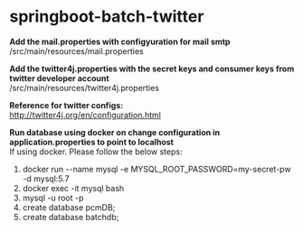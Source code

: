 # springboot-batch-twitter

<b>Add the mail.properties with configyuration for mail smtp</b>
<br>
/src/main/resources/mail.properties

<b>Add the twitter4j.properties with the secret keys and consumer keys from twitter developer account<br></b>
/src/main/resources/twitter4j.properties 

<b>Reference for twitter configs:<br></b>
http://twitter4j.org/en/configuration.html

<b>Run database using docker on change configuration in application.properties to point to localhost</b>
<br>If using docker. Please follow the below steps:
<br>
1) docker run --name mysql -e MYSQL_ROOT_PASSWORD=my-secret-pw -d mysql:5.7
2) docker exec -it mysql bash
3) mysql -u root -p <Enter the password on prompt>
4) create database pcmDB;
5) create database batchdb;